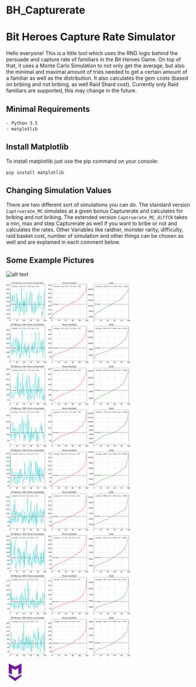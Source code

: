 # BH_Capturerate
# Bit Heroes Capture Rate Simulator

Hello everyone! This is a little tool which uses the RNG logic behind the persuade and capture rate of familiars in the Bit Heroes Game. 
On top of that, it uses a Monte Carlo Simulation to not only get the average, but also the minimal and maximal amount of tries needed to get a certain amount of a familiar as well as the distribution. 
It also calculates the gem costs (based on bribing and not bribing, as well Raid Shard cost). Currently only Raid familiars are supported, this may change in the future.

## Minimal Requirements

```
- Python 3.5
- matplotlib
```

## Install Matplotlib

To install matplotlib just use the pip command on your console:
```
pip install matplotlib
```

## Changing Simulation Values

There are two different sort of simulations you can do. 
The standard version `Captruerate_MC` simulates at a given bonus Capturerate and calculates for bribing and not bribing. 
The extended version `Captruerate_MC_diffCR` takes a min, max and step Capturerate as well if you want to bribe or not and calculates the rates. 
Other Variables like raidtier, monster rarity, difficulty, raid basket cost, number of simulation and other things can be chosen as well and are explained in each comment below.


## Some Example Pictures

![alt text](https://github.com/AndreWohnsland/BH_Capturerate/blob/master/specific_t100000_CR340_R3Hc_Epic.png "Single Simulation for bribe and not bribe")

![alt text](https://github.com/AndreWohnsland/BH_Capturerate/blob/master/range_t100_R3Hc_Epic.png "Simulation of different Capturerates")

![alt text](https://github.com/adam-p/markdown-here/raw/master/src/common/images/icon48.png "Logo Title Text 1")
